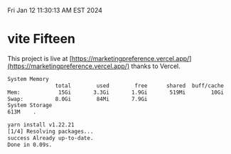 Fri Jan 12 11:30:13 AM EST 2024

# vite Fifteen


This project is live at [https://marketingpreference.vercel.app/](https://marketingpreference.vercel.app/) thanks to Vercel.

```bash
System Memory
               total        used        free      shared  buff/cache   available
Mem:            15Gi       3.3Gi       1.9Gi       519Mi        10Gi        11Gi
Swap:          8.0Gi        84Mi       7.9Gi
System Storage
613M	.
```
```bash
yarn install v1.22.21
[1/4] Resolving packages...
success Already up-to-date.
Done in 0.09s.
```
